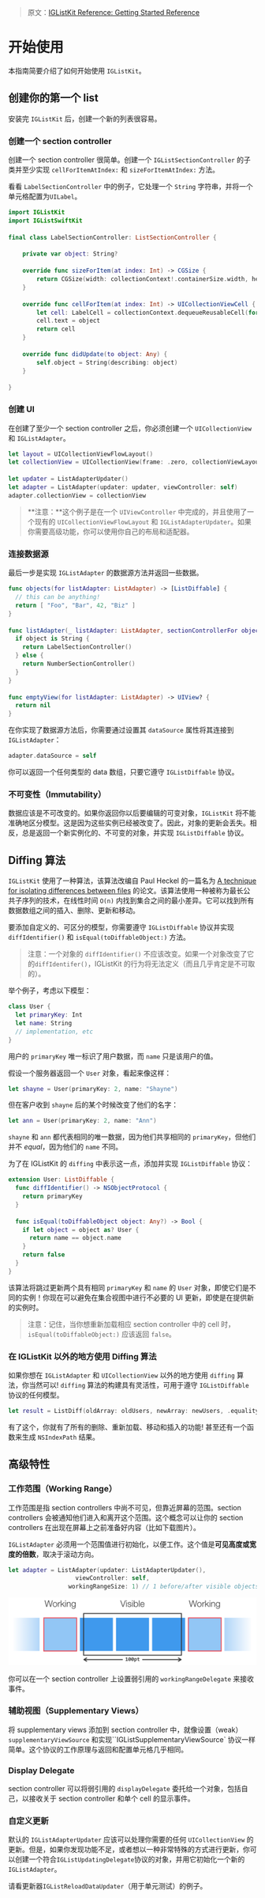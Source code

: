 > 原文：[IGListKit Reference: Getting Started Reference](https://instagram.github.io/IGListKit/getting-started.html)

# 开始使用

本指南简要介绍了如何开始使用 `IGListKit`。

## 创建你的第一个 list

安装完 `IGListKit` 后，创建一个新的列表很容易。

### 创建一个 section controller

创建一个 section controller 很简单。创建一个 `IGListSectionController` 的子类并至少实现 `cellForItemAtIndex:` 和 `sizeForItemAtIndex:` 方法。

看看 `LabelSectionController` 中的例子，它处理一个 `String` 字符串，并将一个单元格配置为`UILabel`。

```swift
import IGListKit
import IGListSwiftKit

final class LabelSectionController: ListSectionController {

    private var object: String?

    override func sizeForItem(at index: Int) -> CGSize {
        return CGSize(width: collectionContext!.containerSize.width, height: 55)
    }

    override func cellForItem(at index: Int) -> UICollectionViewCell {
        let cell: LabelCell = collectionContext.dequeueReusableCell(for: self, at: index)
        cell.text = object
        return cell
    }

    override func didUpdate(to object: Any) {
        self.object = String(describing: object)
    }

}
```



### 创建 UI

在创建了至少一个 section controller 之后，你必须创建一个 `UICollectionView` 和 `IGListAdapter`。

```swift
let layout = UICollectionViewFlowLayout()
let collectionView = UICollectionView(frame: .zero, collectionViewLayout: layout)

let updater = ListAdapterUpdater()
let adapter = ListAdapter(updater: updater, viewController: self)
adapter.collectionView = collectionView
```

> **注意：**这个例子是在一个 `UIViewController` 中完成的，并且使用了一个现有的 `UICollectionViewFlowLayout` 和 `IGListAdapterUpdater`。如果你需要高级功能，你可以使用你自己的布局和适配器。


### 连接数据源

最后一步是实现 `IGListAdapter` 的数据源方法并返回一些数据。

```swift
func objects(for listAdapter: ListAdapter) -> [ListDiffable] {
  // this can be anything!
  return [ "Foo", "Bar", 42, "Biz" ]
}

func listAdapter(_ listAdapter: ListAdapter, sectionControllerFor object: Any) -> ListSectionController {
  if object is String {
    return LabelSectionController()
  } else {
    return NumberSectionController()
  }
}

func emptyView(for listAdapter: ListAdapter) -> UIView? {
  return nil
}
```

在你实现了数据源方法后，你需要通过设置其 `dataSource` 属性将其连接到 `IGListAdapter`：

```swift
adapter.dataSource = self
```

你可以返回一个任何类型的 data 数组，只要它遵守 `IGListDiffable` 协议。



### 不可变性（Immutability）

数据应该是不可改变的。如果你返回你以后要编辑的可变对象，`IGListKit` 将不能准确地区分模型。这是因为这些实例已经被改变了。因此，对象的更新会丢失。相反，总是返回一个新实例化的、不可变的对象，并实现 `IGListDiffable` 协议。



## Diffing 算法

`IGListKit` 使用了一种算法，该算法改编自 Paul Heckel 的一篇名为 [A technique for isolating differences between files](https://dl.acm.org/doi/10.1145/359460.359467) 的论文。该算法使用一种被称为最长公共子序列的技术，在线性时间 `O(n)` 内找到集合之间的最小差异。它可以找到所有数据数组之间的插入、删除、更新和移动。

要添加自定义的、可区分的模型，你需要遵守 `IGListDiffable` 协议并实现 `diffIdentifier()` 和 `isEqual(toDiffableObject:)` 方法。

> 注意：一个对象的 `diffIdentifier()` 不应该改变。如果一个对象改变了它的`diffIdentifer()`，IGListKit 的行为将无法定义（而且几乎肯定是不可取的）。

举个例子，考虑以下模型：

```swift
class User {
  let primaryKey: Int
  let name: String
  // implementation, etc
}
```

用户的 `primaryKey` 唯一标识了用户数据，而 `name` 只是该用户的值。

假设一个服务器返回一个 `User` 对象，看起来像这样：

```swift
let shayne = User(primaryKey: 2, name: "Shayne")
```

但在客户收到 `shayne` 后的某个时候改变了他们的名字：

```swift
let ann = User(primaryKey: 2, name: "Ann")
```

`shayne` 和 `ann` 都代表相同的唯一数据，因为他们共享相同的 `primaryKey`，但他们并不 *equal*，因为他们的 `name` 不同。

为了在 IGListKit 的 `diffing` 中表示这一点，添加并实现 `IGListDiffable` 协议：

```swift
extension User: ListDiffable {
  func diffIdentifier() -> NSObjectProtocol {
    return primaryKey
  }

  func isEqual(toDiffableObject object: Any?) -> Bool {
    if let object = object as? User {
      return name == object.name
    }
    return false
  }
}
```

该算法将跳过更新两个具有相同 `primaryKey` 和 `name` 的 `User` 对象，即使它们是不同的实例！你现在可以避免在集合视图中进行不必要的 UI 更新，即使是在提供新的实例时。


> 注意：记住，当你想重新加载相应 section controller 中的 cell 时，`isEqual(toDiffableObject:)` 应该返回 `false`。


### 在 IGListKit 以外的地方使用 Diffing 算法

如果你想在 `IGListAdapter` 和 `UICollectionView` 以外的地方使用 `diffing` 算法，你当然可以! `diffing` 算法的构建具有灵活性，可用于遵守 `IGListDiffable` 协议的任何模型。

```swift
let result = ListDiff(oldArray: oldUsers, newArray: newUsers, .equality)
```

有了这个，你就有了所有的删除、重新加载、移动和插入的功能! 甚至还有一个函数来生成 `NSIndexPath` 结果。


## 高级特性

### 工作范围（Working Range）

工作范围是指 section controllers 中尚不可见，但靠近屏幕的范围。section controllers 会被通知他们进入和离开这个范围。这个概念可以让你的 section controllers 在出现在屏幕上之前准备好内容（比如下载图片）。

`IGListAdapter` 必须用一个范围值进行初始化，以便工作。这个值是**可见高度或宽度的倍数**，取决于滚动方向。

```swift
let adapter = ListAdapter(updater: ListAdapterUpdater(),
                   viewController: self,
                 workingRangeSize: 1) // 1 before/after visible objects
```

![](https://raw.githubusercontent.com/Instagram/IGListKit/master/Resources/workingrange.png)

你可以在一个 section controller 上设置弱引用的 `workingRangeDelegate` 来接收事件。


### 辅助视图（Supplementary Views）

将 supplementary views 添加到 section controller 中，就像设置（weak）`supplementaryViewSource` 和实现``IGListSupplementaryViewSource` 协议一样简单。这个协议的工作原理与返回和配置单元格几乎相同。


### Display Delegate

section controller 可以将弱引用的 `displayDelegate` 委托给一个对象，包括自己，以接收关于 section controller 和单个 cell 的显示事件。


### 自定义更新

默认的 `IGListAdapterUpdater` 应该可以处理你需要的任何 `UICollectionView` 的更新。但是，如果你发现功能不足，或者想以一种非常特殊的方式进行更新，你可以创建一个符合`IGListUpdatingDelegate`协议的对象，并用它初始化一个新的`IGListAdapter`。

请看更新器`IGListReloadDataUpdater`（用于单元测试）的例子。
